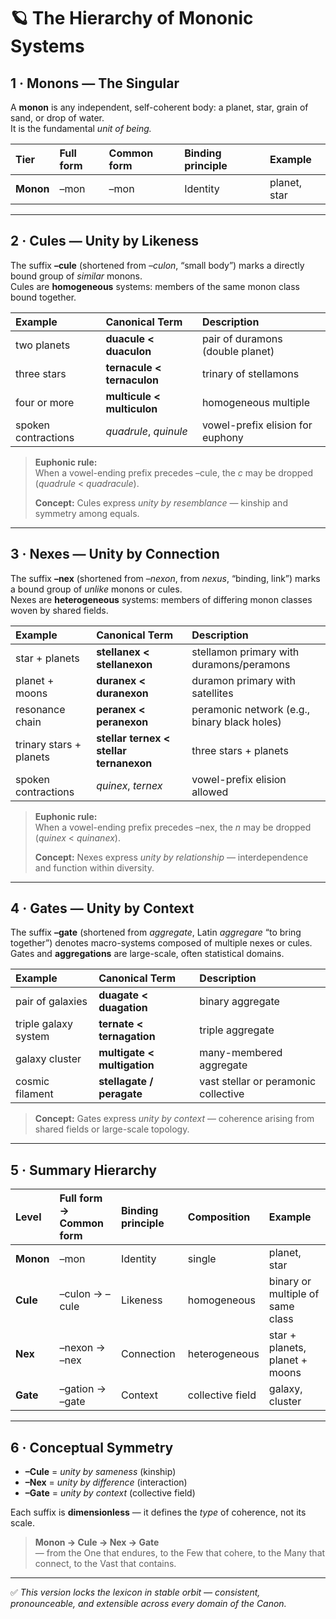 # 🪐 The Hierarchy of Mononic Systems

## 1 · Monons — The Singular
A **monon** is any independent, self-coherent body: a planet, star, grain of sand, or drop of water.  
It is the fundamental *unit of being.*

| Tier | Full form | Common form | Binding principle | Example |
|:--|:--|:--|:--|:--|
| **Monon** | –mon | –mon | Identity | planet, star |

---

## 2 · Cules — Unity by Likeness
The suffix **–cule** (shortened from *–culon*, “small body”) marks a directly bound group of *similar* monons.  
Cules are **homogeneous** systems: members of the same monon class bound together.

| Example | Canonical Term | Description |
|:--|:--|:--|
| two planets | **duacule < duaculon** | pair of duramons (double planet) |
| three stars | **ternacule < ternaculon** | trinary of stellamons |
| four or more | **multicule < multiculon** | homogeneous multiple |
| spoken contractions | *quadrule*, *quinule* | vowel-prefix elision for euphony |

> **Euphonic rule:**  
> When a vowel-ending prefix precedes –cule, the *c* may be dropped (*quadrule* < *quadracule*).  
>  
> **Concept:** Cules express *unity by resemblance* — kinship and symmetry among equals.

---

## 3 · Nexes — Unity by Connection
The suffix **–nex** (shortened from *–nexon*, from *nexus*, “binding, link”) marks a bound group of *unlike* monons or cules.  
Nexes are **heterogeneous** systems: members of differing monon classes woven by shared fields.

| Example | Canonical Term | Description |
|:--|:--|:--|
| star + planets | **stellanex < stellanexon** | stellamon primary with duramons/peramons |
| planet + moons | **duranex < duranexon** | duramon primary with satellites |
| resonance chain | **peranex < peranexon** | peramonic network (e.g., binary black holes) |
| trinary stars + planets | **stellar ternex < stellar ternanexon** | three stars + planets |
| spoken contractions | *quinex*, *ternex* | vowel-prefix elision allowed |

> **Euphonic rule:**  
> When a vowel-ending prefix precedes –nex, the *n* may be dropped (*quinex* < *quinanex*).  
>  
> **Concept:** Nexes express *unity by relationship* — interdependence and function within diversity.

---

## 4 · Gates — Unity by Context
The suffix **–gate** (shortened from *aggregate*, Latin *aggregare* “to bring together”) denotes macro-systems composed of multiple nexes or cules.  
Gates and **aggregations** are large-scale, often statistical domains.

| Example | Canonical Term | Description |
|:--|:--|:--|
| pair of galaxies | **duagate < duagation** | binary aggregate |
| triple galaxy system | **ternate < ternagation** | triple aggregate |
| galaxy cluster | **multigate < multigation** | many-membered aggregate |
| cosmic filament | **stellagate / peragate** | vast stellar or peramonic collective |

> **Concept:** Gates express *unity by context* — coherence arising from shared fields or large-scale topology.

---

## 5 · Summary Hierarchy

| Level | Full form → Common form | Binding principle | Composition | Example |
|:--|:--|:--|:--|:--|
| **Monon** | –mon | Identity | single | planet, star |
| **Cule** | –culon → –cule | Likeness | homogeneous | binary or multiple of same class |
| **Nex** | –nexon → –nex | Connection | heterogeneous | star + planets, planet + moons |
| **Gate** | –gation → –gate | Context | collective field | galaxy, cluster |

---

## 6 · Conceptual Symmetry
- **–Cule** = *unity by sameness* (kinship)  
- **–Nex** = *unity by difference* (interaction)  
- **–Gate** = *unity by context* (collective field)  

Each suffix is **dimensionless** — it defines the *type* of coherence, not its scale.

> **Monon → Cule → Nex → Gate**  
> — from the One that endures, to the Few that cohere, to the Many that connect, to the Vast that contains.

---

✅ *This version locks the lexicon in stable orbit — consistent, pronounceable, and extensible across every domain of the Canon.*
